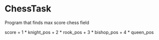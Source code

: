 # ChessTask

Program that finds max score chess field

score = 1 * knight_pos + 2 * rook_pos + 3 * bishop_pos + 4 * queen_pos
